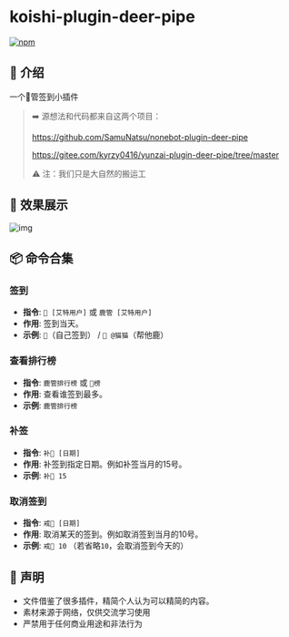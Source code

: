 # koishi-plugin-deer-pipe

[![npm](https://img.shields.io/npm/v/koishi-plugin-deer-pipe?style=flat-square)](https://www.npmjs.com/package/koishi-plugin-deer-pipe)

## 📖 介绍

一个🦌管签到小插件

> ➡️ 源想法和代码都来自这两个项目：
> 
> https://github.com/SamuNatsu/nonebot-plugin-deer-pipe
> 
> https://gitee.com/kyrzy0416/yunzai-plugin-deer-pipe/tree/master
> 
> ⚠️ 注：我们只是大自然的搬运工

## 📸 效果展示

![img](https://i0.hdslb.com/bfs/article/496e02d92547d2a74c17ff9280e8ab55312276085.png)


## 📦 命令合集


<h3>签到</h3>
<ul>
<li><strong>指令</strong>: <code>🦌 [艾特用户]</code> 或 <code>鹿管 [艾特用户]</code></li>
<li><strong>作用</strong>: 签到当天。</li>
<li><strong>示例</strong>: <code>🦌</code>（自己签到） / <code>🦌 @猫猫</code>（帮他鹿）</li>
</ul>

<h3>查看排行榜</h3>
<ul>
<li><strong>指令</strong>: <code>鹿管排行榜</code> 或 <code>🦌榜</code></li>
<li><strong>作用</strong>: 查看谁签到最多。</li>
<li><strong>示例</strong>: <code>鹿管排行榜</code></li>
</ul>

<h3>补签</h3>
<ul>
<li><strong>指令</strong>: <code>补🦌 [日期]</code></li>
<li><strong>作用</strong>: 补签到指定日期。例如补签当月的15号。</li>
<li><strong>示例</strong>: <code>补🦌 15</code></li>
</ul>

<h3>取消签到</h3>
<ul>
<li><strong>指令</strong>: <code>戒🦌 [日期]</code></li>
<li><strong>作用</strong>: 取消某天的签到。例如取消签到当月的10号。</li>
<li><strong>示例</strong>: <code>戒🦌 10</code> （若省略<code>10</code>，会取消签到今天的）</li>
</ul>

</body>
</html>


## 🚀 声明

* 文件借鉴了很多插件，精简个人认为可以精简的内容。
* 素材来源于网络，仅供交流学习使用
* 严禁用于任何商业用途和非法行为

